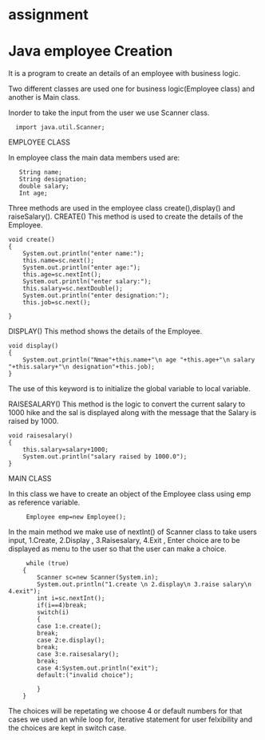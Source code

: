 # assignment
# Java employee Creation
It is a program to create an details of an employee with business logic.

Two different classes are used one for business logic(Employee class) and another is Main class.

Inorder to take the input from the user we use Scanner class.

      import java.util.Scanner;

EMPLOYEE CLASS

In employee class the main data members used are:

       String name;
       String designation; 
       double salary; 
       Int age;

Three methods are used in the employee class create(),display() and raiseSalary().
CREATE()
This method  is used to create the details of the Employee.

    void create()
	{
		System.out.println("enter name:");
		this.name=sc.next();
		System.out.println("enter age:");
		this.age=sc.nextInt();
		System.out.println("enter salary:");
		this.salary=sc.nextDouble();
		System.out.println("enter designation:");
		this.job=sc.next();
		
	}
	
      
DISPLAY()
This method shows the details of the Employee.

    void display()
	{
		System.out.println("Nmae"+this.name+"\n age "+this.age+"\n salary "+this.salary+"\n designation"+this.job);
	}
      
The use of this keyword is to initialize the global variable to local variable.

RAISESALARY()
This method is the logic to convert the current salary to 1000 hike and the sal is displayed along with the message that the Salary is raised by 1000.

    void raisesalary()
	{
		this.salary=salary+1000;
		System.out.println("salary raised by 1000.0");
	}
	
MAIN CLASS

In this class we have to create an object of the Employee class using emp as reference variable.

         Employee emp=new Employee();
	 
In the main method we make use of nextInt() of Scanner class to take users input,
1.Create,
2.Display ,
3.Raisesalary,
4.Exit ,
Enter choice are to be displayed as menu to the user so that the user can make a choice.


         while (true)
		{
			Scanner sc=new Scanner(System.in);
			System.out.println("1.create \n 2.display\n 3.raise salary\n 4.exit");
			int i=sc.nextInt();
			if(i==4)break;
			switch(i)
			{
			case 1:e.create();
			break;
			case 2:e.display();
			break;
			case 3:e.raisesalary();
			break;
			case 4:System.out.println("exit");
			default:("invalid choice");
			
			}
		}
      
The choices will be repetating we choose 4 or default numbers for that cases we used an while loop for,
 iterative statement for user felxibility and the choices are kept in switch case.

      
      




